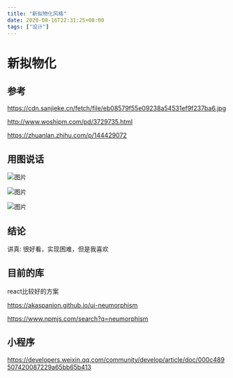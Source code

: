 ```yaml
---
title: "新拟物化风格"
date: 2020-08-16T22:31:25+08:00
tags: ["设计"]
---
```


# 新拟物化

## 参考

https://cdn.sanjieke.cn/fetch/file/eb08579f55e09238a54531ef9f237ba6.jpg

http://www.woshipm.com/pd/3729735.html

https://zhuanlan.zhihu.com/p/144429072

## 用图说话

![图片](https://image.uisdc.com/wp-content/uploads/2020/02/uisdc-bc-20200229-2.jpg)

![图片](https://image.uisdc.com/wp-content/uploads/2020/02/uisdc-ui-20200229-10.jpg)

![图片](https://cdn.sanjieke.cn/fetch/file/eb08579f55e09238a54531ef9f237ba6.jpg)

## 结论

讲真: 很好看，实现困难，但是我喜欢

## 目前的库

react比较好的方案

https://akaspanion.github.io/ui-neumorphism



https://www.npmjs.com/search?q=neumorphism

## 小程序

https://developers.weixin.qq.com/community/develop/article/doc/000c489507420087229a65bb65b413
